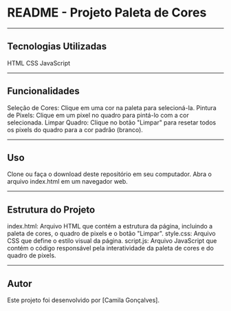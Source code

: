 # README - Projeto Paleta de Cores






---
## Tecnologias Utilizadas
HTML
CSS
JavaScript

---
## Funcionalidades
Seleção de Cores: Clique em uma cor na paleta para selecioná-la.
Pintura de Pixels: Clique em um pixel no quadro para pintá-lo com a cor selecionada.
Limpar Quadro: Clique no botão "Limpar" para resetar todos os pixels do quadro para a cor padrão (branco).

---
## Uso
Clone ou faça o download deste repositório em seu computador.
Abra o arquivo index.html em um navegador web.

---
## Estrutura do Projeto
index.html: Arquivo HTML que contém a estrutura da página, incluindo a paleta de cores, o quadro de pixels e o botão "Limpar".
style.css: Arquivo CSS que define o estilo visual da página.
script.js: Arquivo JavaScript que contém o código responsável pela interatividade da paleta de cores e do quadro de pixels.

---
## Autor
Este projeto foi desenvolvido por [Camila Gonçalves].

